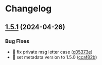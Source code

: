 # Changelog

## [1.5.1](https://github.com/AnzhiZhang/ChatHub/compare/v1.5.0...v1.5.1) (2024-04-26)


### Bug Fixes

* 🐛 fix private msg letter case ([c05373e](https://github.com/AnzhiZhang/ChatHub/commit/c05373e638ce33965236472c0a3238f6c46ee3f6))
* 🔖 set metadata version to 1.5.0 ([ccaf82b](https://github.com/AnzhiZhang/ChatHub/commit/ccaf82b8d055a1762c94ea6e3319b9e35d1c7efe))
